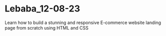 # Lebaba_12-08-23
Learn how to build a stunning and responsive E-commerce website landing page from scratch using HTML and CSS
